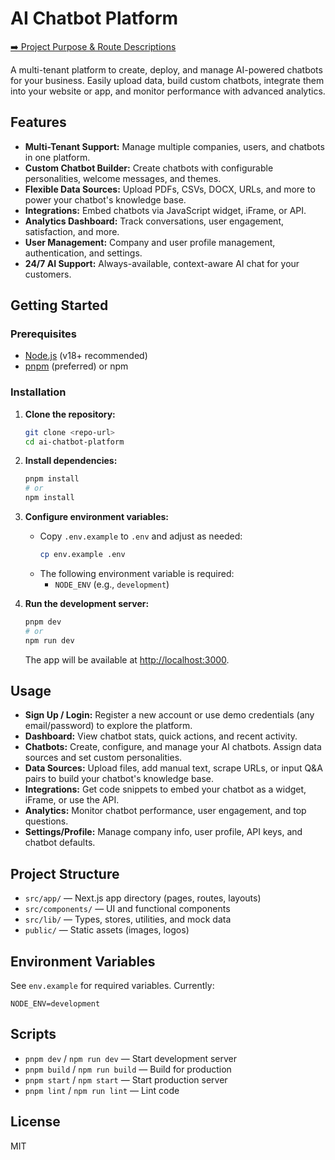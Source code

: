# AI Chatbot Platform

[➡️ Project Purpose & Route Descriptions](docs/projectPurpose.md)

A multi-tenant platform to create, deploy, and manage AI-powered chatbots for your business. Easily upload data, build custom chatbots, integrate them into your website or app, and monitor performance with advanced analytics.

## Features

- **Multi-Tenant Support:** Manage multiple companies, users, and chatbots in one platform.
- **Custom Chatbot Builder:** Create chatbots with configurable personalities, welcome messages, and themes.
- **Flexible Data Sources:** Upload PDFs, CSVs, DOCX, URLs, and more to power your chatbot's knowledge base.
- **Integrations:** Embed chatbots via JavaScript widget, iFrame, or API.
- **Analytics Dashboard:** Track conversations, user engagement, satisfaction, and more.
- **User Management:** Company and user profile management, authentication, and settings.
- **24/7 AI Support:** Always-available, context-aware AI chat for your customers.

## Getting Started

### Prerequisites
- [Node.js](https://nodejs.org/) (v18+ recommended)
- [pnpm](https://pnpm.io/) (preferred) or npm

### Installation

1. **Clone the repository:**
   ```bash
   git clone <repo-url>
   cd ai-chatbot-platform
   ```
2. **Install dependencies:**
   ```bash
   pnpm install
   # or
   npm install
   ```
3. **Configure environment variables:**
   - Copy `.env.example` to `.env` and adjust as needed:
     ```bash
     cp env.example .env
     ```
   - The following environment variable is required:
     - `NODE_ENV` (e.g., `development`)

4. **Run the development server:**
   ```bash
   pnpm dev
   # or
   npm run dev
   ```
   The app will be available at [http://localhost:3000](http://localhost:3000).

## Usage

- **Sign Up / Login:** Register a new account or use demo credentials (any email/password) to explore the platform.
- **Dashboard:** View chatbot stats, quick actions, and recent activity.
- **Chatbots:** Create, configure, and manage your AI chatbots. Assign data sources and set custom personalities.
- **Data Sources:** Upload files, add manual text, scrape URLs, or input Q&A pairs to build your chatbot's knowledge base.
- **Integrations:** Get code snippets to embed your chatbot as a widget, iFrame, or use the API.
- **Analytics:** Monitor chatbot performance, user engagement, and top questions.
- **Settings/Profile:** Manage company info, user profile, API keys, and chatbot defaults.

## Project Structure

- `src/app/` — Next.js app directory (pages, routes, layouts)
- `src/components/` — UI and functional components
- `src/lib/` — Types, stores, utilities, and mock data
- `public/` — Static assets (images, logos)

## Environment Variables

See `env.example` for required variables. Currently:

```
NODE_ENV=development
```

## Scripts

- `pnpm dev` / `npm run dev` — Start development server
- `pnpm build` / `npm run build` — Build for production
- `pnpm start` / `npm start` — Start production server
- `pnpm lint` / `npm run lint` — Lint code

## License

MIT